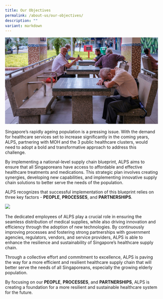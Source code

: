```yaml
---
title: Our Objectives
permalink: /about-us/our-objectives/
description: ""
variant: markdown
---
```

![](/images/About%20Us/elderly_in_singapore.png)

Singapore’s rapidly ageing population is a pressing issue. With the demand for healthcare services set to increase significantly in the coming years, ALPS, partnering with MOH and the 3 public healthcare clusters, would need to adopt a bold and transformative approach to address this challenge.

By implementing a national-level supply chain blueprint, ALPS aims to ensure that all Singaporeans have access to affordable and effective healthcare treatments and medications. This strategic plan involves creating synergies, developing new capabilities, and implementing innovative supply chain solutions to better serve the needs of the population.

ALPS recognizes that successful implementation of this blueprint relies on three key factors - **PEOPLE**, **PROCESSES**, and **PARTNERSHIPS**. 

![](/images/About%20Us/2023_feb_14_alps_logs_staff_corp_polo_tees_1920x1200.png)

The dedicated employees of ALPS play a crucial role in ensuring the seamless distribution of medical supplies, while also driving innovation and efficiency through the adoption of new technologies. By continuously improving processes and fostering strong partnerships with government agencies, regulators, vendors, and service providers, ALPS is able to enhance the resilience and sustainability of Singapore’s healthcare supply chain.

Through a collective effort and commitment to excellence, ALPS is paving the way for a more efficient and resilient healthcare supply chain that will better serve the needs of all Singaporeans, especially the growing elderly population. 

By focusing on our **PEOPLE**, **PROCESSES**, and **PARTNERSHIPS**, ALPS is creating a foundation for a more resilient and sustainable healthcare system for the future.